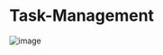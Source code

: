 # Task-Management

![image](https://github.com/user-attachments/assets/f775c2b0-0a31-4ba2-9ce2-b5bb2baae536)

